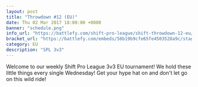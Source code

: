 ```yaml
---
layout: post
title: "Throwdown #12 (EU)"
date: Thu 02 Mar 2017 18:00:00 +0000
banner: "schedule.png"
info_url: "https://battlefy.com/shift-pro-league/shift-throwdown-12-eu/58b19b9cfe65fe4503528a9c/info"
bracket_url: "https://battlefy.com/embeds/58b19b9cfe65fe4503528a9c/stage/58b19b9cfe65fe4503528a9d"
category: EU
description: "SPL 3v3"
---
```


Welcome to our weekly Shift Pro League 3v3 EU tournament! We hold these little things every single Wednesday! Get your hype hat on and don't let go on this wild ride!
